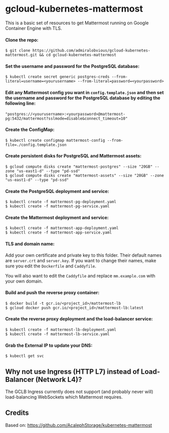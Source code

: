 # gcloud-kubernetes-mattermost
This is a basic set of resources to get Mattermost running on Google Container Engine with TLS.

#### Clone the repo:
```console
$ git clone https://github.com/admiralobvious/gcloud-kubernetes-mattermost.git && cd gcloud-kubernetes-mattermost
```

#### Set the username and password for the PostgreSQL database:
```console
$ kubectl create secret generic postgres-creds --from-literal=username=<yourusername> --from-literal=password=<yourpassword>
```

#### Edit any Mattermost config you want in `config.template.json` and then set the username and password for the PostgreSQL database by editing the following line:
```console
"postgres://<yourusername>:<yourpassword>@mattermost-pg:5432/mattermost?sslmode=disable&connect_timeout=10"
```

#### Create the ConfigMap:
```console
$ kubectl create configmap mattermost-config --from-file=./config.template.json
```

#### Create persistent disks for PostgreSQL and Mattermost assets:
```console
$ gcloud compute disks create "mattermost-postgres" --size "20GB" --zone "us-east1-d" --type "pd-ssd"
$ gcloud compute disks create "mattermost-assets" --size "20GB" --zone "us-east1-d" --type "pd-ssd"
```

#### Create the PostgreSQL deployment and service:
```console
$ kubectl create -f mattermost-pg-deployment.yaml
$ kubectl create -f mattermost-pg-service.yaml
```

#### Create the Mattermost deployment and service:
```console
$ kubectl create -f mattermost-app-deployment.yaml
$ kubectl create -f mattermost-app-service.yaml
```

#### TLS and domain name:

Add your own certificate and private key to this folder. Their default names are `server.crt` and `server.key`.
If you want to change their names, make sure you edit the `Dockerfile` and `Caddyfile`.

You will also want to edit the `Caddyfile` and replace `mm.example.com` with your own domain.

#### Build and push the reverse proxy container:
```console
$ docker build -t gcr.io/<project_id>/mattermost-lb
$ gcloud docker push gcr.io/<project_id>/mattermost-lb:latest
```

#### Create the reverse proxy deployment and the load-balancer service: 

```console
$ kubectl create -f mattermost-lb-deployment.yaml
$ kubectl create -f mattermost-lb-service.yaml
```

#### Grab the External IP to update your DNS:

```console
$ kubectl get svc
```

Why not use Ingress (HTTP L7) instead of Load-Balancer (Network L4)?
----------------------------------------------------------------
The GCLB Ingress currently does not support (and probably never will) load-balancing WebSockets which Mattermost requires.

Credits
-------
Based on: https://github.com/AcalephStorage/kubernetes-mattermost
